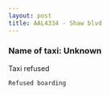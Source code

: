 ```yaml
---
layout: post
title: AAL4334 - Shaw blvd
---
```


### Name of taxi: Unknown

Taxi refused 

```Refused boarding```
